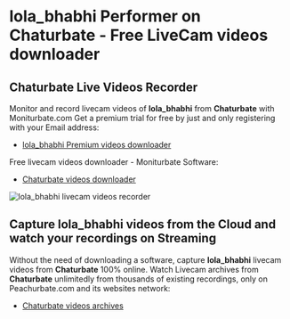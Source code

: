 # lola_bhabhi Performer on Chaturbate - Free LiveCam videos downloader

## Chaturbate Live Videos Recorder

Monitor and record livecam videos of **lola_bhabhi** from **Chaturbate** with Moniturbate.com
Get a premium trial for free by just and only registering with your Email address:
* [lola_bhabhi Premium videos downloader](https://moniturbate.com/request-demo-licence-key.html)

Free livecam videos downloader - Moniturbate Software:
* [Chaturbate videos downloader](https://moniturbate.com/moniturbate-download-software.html)

![lola_bhabhi livecam videos recorder](https://peachurnet.com/templates/moniturbate-software.png)


## Capture lola_bhabhi videos from the Cloud and watch your recordings on Streaming

Without the need of downloading a software, capture **lola_bhabhi** livecam videos from **Chaturbate** 100% online.
Watch Livecam archives from **Chaturbate** unlimitedly from thousands of existing recordings, only on Peachurbate.com and its websites network:
* [Chaturbate videos archives](https://peachurnet.com/)